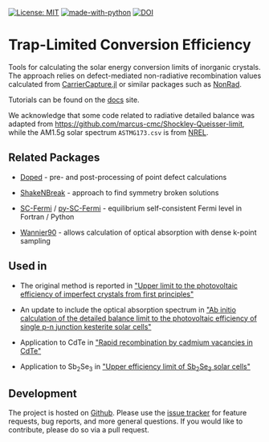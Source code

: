 [![License: MIT](https://img.shields.io/badge/License-MIT-yellow.svg)](https://opensource.org/licenses/MIT)
[![made-with-python](https://img.shields.io/badge/Made%20with-Python-1f425f.svg)](https://www.python.org/)
[![DOI](https://zenodo.org/badge/263363730.svg)](https://zenodo.org/badge/latestdoi/263363730)

# Trap-Limited Conversion Efficiency

Tools for calculating the solar energy conversion limits of inorganic crystals. The approach relies on defect-mediated non-radiative recombination values calculated from [CarrierCapture.jl](https://github.com/WMD-group/CarrierCapture.jl) or similar packages such as [NonRad](https://github.com/mturiansky/nonrad).

Tutorials can be found on the [docs](https://traplimitedconversion.readthedocs.io/en/latest/index.html) site.

We acknowledge that some code related to radiative detailed balance was adapted from https://github.com/marcus-cmc/Shockley-Queisser-limit, while the AM1.5g solar spectrum `ASTMG173.csv` is from [NREL](https://www.nrel.gov/grid/solar-resource/spectra.html). 

## Related Packages

* [Doped](https://doped.readthedocs.io) - pre- and post-processing of point defect calculations

* [ShakeNBreak](https://shakenbreak.readthedocs.io) - approach to find symmetry broken solutions 

* [SC-Fermi](https://github.com/jbuckeridge/sc-fermi) / [py-SC-Fermi](https://github.com/bjmorgan/py-sc-fermi) - equilibrium self-consistent Fermi level in Fortran / Python 

* [Wannier90](http://www.wannier.org) - allows calculation of optical absorption with dense k-point sampling

## Used in

* The original method is reported in ["Upper limit to the photovoltaic efficiency of imperfect crystals from first principles"](https://pubs.rsc.org/en/content/articlelanding/2020/ee/d0ee00291g)

* An update to include the optical absorption spectrum in ["Ab initio calculation of the detailed balance limit to the photovoltaic efficiency of single p-n junction kesterite solar cells"](https://aip.scitation.org/doi/10.1063/5.0049143)

* Application to CdTe in ["Rapid recombination by cadmium vacancies in CdTe"](https://pubs.acs.org/doi/10.1021/acsenergylett.1c00380)

* Application to Sb<sub>2</sub>Se<sub>3</sub> in ["Upper efficiency limit of Sb<sub>2</sub>Se<sub>3</sub> solar cells"](https://arxiv.org/abs/2402.04434)

## Development

The project is hosted on [Github](https://github.com/WMD-group/traplimitedconversion). Please use the [issue tracker](https://github.com/WMD-group/carriercapture/issues/) for feature requests, bug reports, and more general questions. If you would like to contribute, please do so via a pull request.
